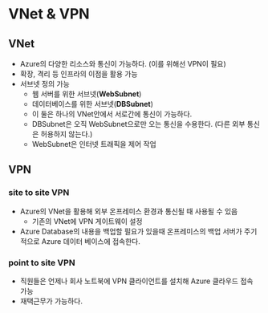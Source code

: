 # VNet & VPN

## VNet

- Azure의 다양한 리소스와 통신이 가능하다.  (이를 위해선 VPN이 필요)
- 확장, 격리 등 인프라의 이점을 활용 가능
- 서브넷 정의 가능
    - 웹 서버를 위한 서브넷(**WebSubnet**)
    - 데이터베이스를 위한 서브넷(**DBSubnet**)
    - 이 둘은 하나의 VNet안에서 서로간에 통신이 가능하다.
    - DBSubnet은 오직 WebSubnet으로만 오는 통신을 수용한다. (다른 외부 통신은 허용하지 않는다.)
    - WebSubnet은 인터넷 트래픽을 제어 작업

## VPN

### site to site VPN

- Azure의 VNet을 활용해 외부 온프레미스 환경과 통신될 때 사용될 수 있음
    - 기존의 VNet에 VPN 게이트웨이 설정
- Azure Database의 내용을 백업할 필요가 있을때 온프레미스의 백업 서버가 주기적으로 Azure 데이터 베이스에 접속한다.

### point to site VPN

- 직원들은 언제나 회사 노트북에 VPN 클라이언트를 설치해 Azure 클라우드 접속 가능
- 재택근무가 가능하다.
